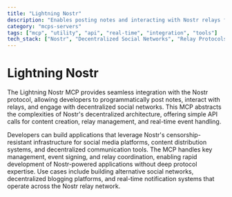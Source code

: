 ```yaml
---
title: "Lightning Nostr"
description: "Enables posting notes and interacting with Nostr relays for decentralized social networking and content publishing."
category: "mcps-servers"
tags: ["mcp", "utility", "api", "real-time", "integration", "tools"]
tech_stack: ["Nostr", "Decentralized Social Networks", "Relay Protocols", "Event-driven Architecture"]
---
```


# Lightning Nostr

The Lightning Nostr MCP provides seamless integration with the Nostr protocol, allowing developers to programmatically post notes, interact with relays, and engage with decentralized social networks. This MCP abstracts the complexities of Nostr's decentralized architecture, offering simple API calls for content creation, relay management, and real-time event handling.

Developers can build applications that leverage Nostr's censorship-resistant infrastructure for social media platforms, content distribution systems, and decentralized communication tools. The MCP handles key management, event signing, and relay coordination, enabling rapid development of Nostr-powered applications without deep protocol expertise. Use cases include building alternative social networks, decentralized blogging platforms, and real-time notification systems that operate across the Nostr relay network.
